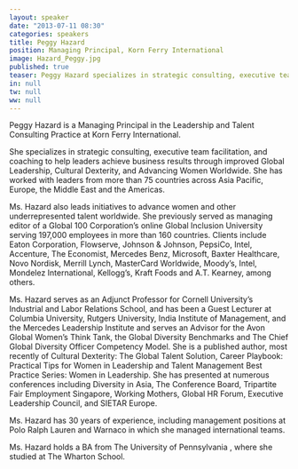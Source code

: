 ```yaml
---
layout: speaker
date: "2013-07-11 08:30"
categories: speakers
title: Peggy Hazard
position: Managing Principal, Korn Ferry International
image: Hazard_Peggy.jpg
published: true
teaser: Peggy Hazard specializes in strategic consulting, executive team facilitation, and coaching to help leaders achieve business results through improved Global Leadership, Cultural Dexterity, and Advancing Women Worldwide.
in: null
tw: null
ww: null
---
```

Peggy Hazard is a Managing Principal in the Leadership and Talent Consulting Practice at Korn Ferry International.

She specializes in strategic consulting, executive team facilitation, and coaching to help leaders achieve business results through improved Global Leadership, Cultural Dexterity, and Advancing Women Worldwide. She has worked with leaders from more than 75 countries across Asia Pacific, Europe, the Middle East and the Americas. 

Ms. Hazard also leads initiatives to advance women and other underrepresented talent worldwide. She previously served as managing editor of a Global 100 Corporation’s online Global Inclusion University serving 197,000 employees in more than 160 countries. Clients include Eaton Corporation, Flowserve, Johnson & Johnson, PepsiCo, Intel, Accenture, The Economist, Mercedes Benz, Microsoft, Baxter Healthcare, Novo Nordisk, Merrill Lynch, MasterCard Worldwide, Moody’s, Intel, Mondelez  International, Kellogg’s, Kraft Foods and A.T. Kearney, among others. 

Ms. Hazard serves as an Adjunct Professor for Cornell University’s Industrial and Labor Relations School, and has been a Guest Lecturer at Columbia University, Rutgers University, India Institute of Management, and the Mercedes Leadership Institute and serves an Advisor for the Avon Global Women’s Think Tank, the Global Diversity Benchmarks and The Chief Global Diversity Officer Competency Model. She is a published author, most recently of Cultural Dexterity: The Global Talent Solution, Career Playbook: Practical Tips for Women in Leadership and Talent Management Best Practice Series: Women in Leadership. She has presented at numerous conferences including Diversity in Asia, The Conference Board, Tripartite Fair Employment Singapore, Working Mothers, Global HR Forum, Executive Leadership Council, and SIETAR Europe. 

Ms. Hazard has 30 years of experience, including management positions at Polo Ralph Lauren and Warnaco in which she managed  international teams. 

Ms. Hazard holds a BA from The University of Pennsylvania , where she studied at The Wharton School.

